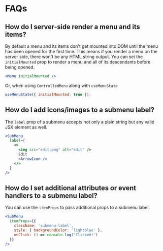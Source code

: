 # FAQs

## How do I server-side render a menu and its items?

By default a menu and its items don't get mounted into DOM until the menu has been opened for the first time. This means if you render a menu on the server side, there won't be any HTML string output. You can set the `initialMounted` prop to render a menu and all of its descendants before being opened.

```jsx
<Menu initialMounted />
```

Or, when using `ControlledMenu` along with `useMenuState`

```js
useMenuState({ initialMounted: true });
```

## How do I add icons/images to a submenu label?

The `label` prop of a submenu accepts not only a plain string but any valid JSX element as well.

```jsx
<SubMenu
  label={
    <>
      <img src="edit.png" alt="edit" />
      Edit
      <ArrowIcon />
    </>
  }
/>
```

## How do I set additional attributes or event handlers to a submenu label?

You can use the `itemProps` to pass additional props to a submenu label.

```jsx
<SubMenu
  itemProps={{
    className: 'submenu-label',
    style: { backgroundColor: 'lightblue' },
    onClick: () => console.log('Clicked!')
  }}
/>
```
